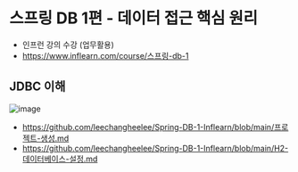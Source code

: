 # 스프링 DB 1편 - 데이터 접근 핵심 원리
  * 인프런 강의 수강 (업무활용)
  * https://www.inflearn.com/course/스프링-db-1

## **JDBC 이해**
![image](https://user-images.githubusercontent.com/79301439/205865854-81648b4c-5313-46c0-8c04-498f2824a6d4.png)

  * https://github.com/leechangheelee/Spring-DB-1-Inflearn/blob/main/프로젝트-생성.md
  * https://github.com/leechangheelee/Spring-DB-1-Inflearn/blob/main/H2-데이터베이스-설정.md

